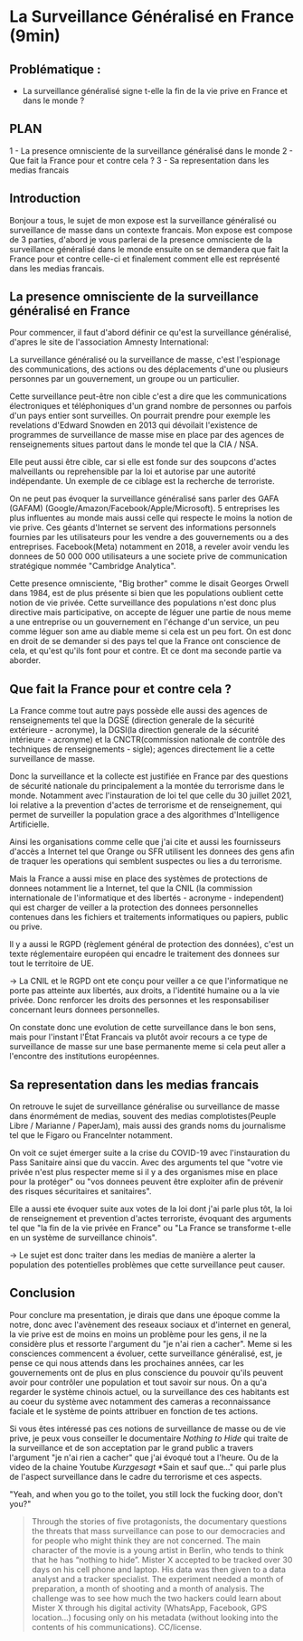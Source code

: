 # La Surveillance Généralisé en France (9min)
## Problématique : 
- La surveillance généralisé signe t-elle la fin de la vie prive en France et dans le monde ? 
## PLAN

1 - La presence omnisciente de la surveillance généralisé dans le monde
2 - Que fait la France pour et contre cela ? 
3 - Sa representation dans les medias francais

## Introduction 

Bonjour a tous, le sujet de mon expose est la surveillance généralisé ou surveillance de masse dans un contexte francais. Mon expose est compose de 3 parties, d'abord je vous parlerai de la presence omnisciente de la surveillance généralisé dans le monde ensuite on se demandera que fait la France pour et contre celle-ci et finalement comment elle est représenté dans les medias francais. 

## La presence omnisciente de la surveillance généralisé en France

Pour commencer, il faut d'abord définir ce qu'est la surveillance généralisé, d'apres le site de l'association Amnesty International:

La surveillance généralisé ou la surveillance de masse, c'est l'espionage des communications, des actions ou des déplacements d'une ou plusieurs personnes par un gouvernement, un groupe ou un particulier. 

Cette surveillance peut-être non cible c'est a dire que les communications électroniques et téléphoniques d'un grand nombre de personnes ou parfois d'un pays entier sont surveilles. On pourrait prendre pour exemple les revelations d'Edward Snowden en 2013 qui dévoilait l'existence de programmes de surveillance de masse mise en place par des agences de renseignements situes partout dans le monde tel que la CIA / NSA. 

Elle peut aussi être cible, car si elle est fonde sur des soupcons d'actes malveillants ou reprehensible par la loi et autorise par une autorité indépendante. Un exemple de ce ciblage est la recherche de terroriste. 

On ne peut pas évoquer la surveillance généralisé sans parler des GAFA (GAFAM) (Google/Amazon/Facebook/Apple/Microsoft). 5 entreprises les plus influentes au monde mais aussi celle qui respecte le moins la notion de vie prive. Ces géants d'Internet se servent des informations personnels fournies par les utilisateurs pour les vendre a des gouvernements ou a des entreprises. Facebook(Meta) notamment en 2018, a reveler avoir vendu les donnees de 50 000 000 utilisateurs a une societe prive de communication stratégique nommée "Cambridge Analytica".

Cette presence omnisciente, "Big brother" comme le disait Georges Orwell dans 1984, est de plus présente si bien que les populations oublient cette notion de vie privée. Cette surveillance des populations n'est donc plus directive mais participative, on accepte de léguer une partie de nous meme a une entreprise ou un gouvernement en l'échange d'un service, un peu comme léguer son ame au diable meme si cela est un peu fort. On est donc en droit de se demander si des pays tel que la France ont conscience de cela, et qu'est qu'ils font pour et contre. Et ce dont ma seconde partie va aborder.

## Que fait la France pour et contre cela ?

La France comme tout autre pays possède elle aussi des agences de renseignements tel que la DGSE (direction generale de la sécurité extérieure - acronyme), la DGSI(la direction generale de la sécurité intérieure - acronyme) et la CNCTR(commission nationale de contrôle des techniques de renseignements - sigle); agences directement lie a cette surveillance de masse.

Donc la surveillance et la collecte est justifiée en France par des questions de sécurité nationale du principalement a la montée du  terrorisme dans le monde. Notamment avec l'instauration de loi tel que celle du 30 juillet 2021, loi relative a la prevention d'actes de terrorisme et de renseignement, qui permet de surveiller la population grace a des algorithmes d'Intelligence Artificielle.

Ainsi les organisations comme celle que j'ai cite et aussi les fournisseurs d'accès a Internet tel que Orange ou SFR utilisent les donnees des gens afin de traquer les operations qui semblent suspectes ou lies a du terrorisme. 

Mais la France a aussi mise en place des systèmes de protections de donnees notamment lie a Internet, tel que la CNIL (la commission internationale de l'informatique et des libertés - acronyme - independent) qui est charger de veiller a la protection des donnees personnelles contenues dans les fichiers et traitements informatiques ou papiers, public ou prive.  

Il y a aussi le RGPD (règlement général de protection des données), c'est un texte réglementaire européen qui encadre le traitement des donnees sur tout le territoire de UE.

-> La CNIL et le RGPD ont ete conçu pour veiller a ce que l'informatique ne porte pas atteinte aux libertés, aux droits, a l'identité humaine ou a la vie privée. Donc renforcer les droits des personnes et les responsabiliser concernant leurs donnees personnelles.  

On constate donc une evolution de cette surveillance dans le bon sens, mais pour l'instant l'État Francais va plutôt avoir recours a ce type de surveillance de masse sur une base permanente meme si cela peut aller a l'encontre des institutions européennes. 

## Sa representation dans les medias francais

On retrouve le sujet de surveillance généralise ou surveillance de masse dans énormément de medias, souvent des medias complotistes(Peuple Libre / Marianne / PaperJam), mais aussi des grands noms du journalisme tel que le Figaro ou FranceInter notamment. 

On voit ce sujet émerger suite a la crise du COVID-19 avec l'instauration du Pass Sanitaire ainsi que du vaccin. Avec des arguments tel que "votre vie privée n'est plus respecter meme si il y a des organismes mise en place pour la protéger" ou "vos donnees peuvent être exploiter afin de prévenir des risques sécuritaires et sanitaires". 

Elle a aussi ete évoquer suite aux votes de la loi dont j'ai parle plus tôt, la loi de renseignement et prevention d'actes terroriste, évoquant des arguments tel que "la fin de la vie privée en France" ou "La France se transforme t-elle en un système de surveillance chinois". 

-> Le sujet est donc traiter dans les medias de manière a alerter la population des potentielles problèmes que cette surveillance peut causer. 

## Conclusion

Pour conclure ma presentation, je dirais que dans une époque comme la notre, donc avec l'avènement des reseaux sociaux et d'internet en general, la vie prive est de moins en moins un problème pour les gens, il ne la considère plus et ressorte l'argument du "je n'ai rien a cacher". Meme si les consciences commencent a évoluer, cette surveillance généralisé, est, je pense ce qui nous attends dans les prochaines années, car les gouvernements ont de plus en plus conscience du pouvoir qu'ils peuvent avoir pour contrôler une population et tout savoir sur nous. On a qu'a regarder le système chinois actuel, ou la surveillance des ces habitants est au coeur du système avec notamment des cameras a reconnaissance faciale et le système de points attribuer en fonction de tes actions. 

Si vous êtes intéressé pas ces notions de surveillance de masse ou de vie prive, je peux vous conseiller le documentaire *Nothing to Hide* qui traite de la surveillance et de son acceptation par le grand public a travers l'argument "je n'ai rien a cacher" que j'ai évoqué tout a l'heure. Ou de la video de la chaine Youtube *Kurzgesagt* *Sain et sauf que..." qui parle plus de l'aspect surveillance dans le cadre du terrorisme et ces aspects. 

"Yeah, and when you go to the toilet, you still lock the fucking door, don't you?"

> Through the stories of five protagonists, the documentary questions the threats that mass surveillance can pose to our democracies and for people who might think they are not concerned. The main character of the movie is a young artist in Berlin, who tends to think that he has “nothing to hide”. Mister X accepted to be tracked over 30 days on his cell phone and laptop. His data was then given to a data analyst and a tracker specialist. The experiment needed a month of preparation, a month of shooting and a month of analysis. The challenge was to see how much the two hackers could learn about Mister X through his digital activity (WhatsApp, Facebook, GPS location...) focusing only on his metadata (without looking into the contents of his communications). CC/license.